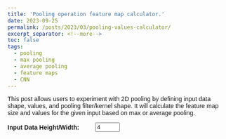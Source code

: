 ```yaml
---
title: 'Pooling operation feature map calculator.'
date: 2023-09-25
permalink: /posts/2023/03/pooling-values-calculator/
excerpt_separator: <!--more-->
toc: false
tags:
  - pooling
  - max pooling
  - average pooling
  - feature maps
  - CNN
---
```


This post allows users to experiment with 2D pooling by defining input data shape, values, and pooling filter/kernel shape. It will calculate the feature map size and values for the given input based on max or average pooling.


<!--more-->

<html>
<head>
    <style>
        body {
            font-family: Arial, sans-serif;
            margin: 20px;
        }
        .row {
            display: flex;
            align-items: center;
            margin-bottom: 10px;
        }
        .label {
            width: 200px;
        }
        .input {
            width: 50px;
        }
        .large-button {
            font-size: 16px;
            padding: 6px 15px;
            white-space: nowrap;
            width: 280px;
            text-align: left;
        }
        .left-align {
            text-align: left;
        }
        .left-align-button {
            text-align: left;
        }
        table {
            border-collapse: collapse;
            margin-top: 10px;
        }
        table, th, td {
            border: 1px solid black;
            padding: 5px;
        }
        .row.left-align-button {
            display: flex;
            justify-content: flex-start;
            gap: 250px;
        }
        .input button {
            margin-right: 15px; /* Adjust the space around the buttons */
        }
    </style>

</head>


<body class="left-align">
    <div class="row">
        <div class="label">
            <strong>Input Data Height/Width:</strong>
        </div>
        <div class="input">
            <input type="number" id="inputSize" value="4" min="1" max="10" onchange="createInputTable()">
        </div>
    </div>
    <div id="inputTable"></div>
    <div id="poolingInputs" style="display: none;">
        <div class="row">
            <div class="label">
                <strong>Pooling Filter Height/Width:</strong>
            </div>
            <div class="input">
                <input type="number" id="poolSize" value="2" min="1" max="5">
            </div>
        </div>
        <div class="row left-align-button">
            <div class="input">
                <button class="large-button" onclick="performMaxPooling()"><strong>Perform Max Pooling</strong></button>
            </div>
            <div class="input">
                <button class="large-button" onclick="performAveragePooling()"><strong>Perform Average Pooling</strong></button>
            </div>
        </div>
    </div>
    <div id="output"></div>
    <script src="\files\html\pooling.js" defer></script>
</body>
</html>
